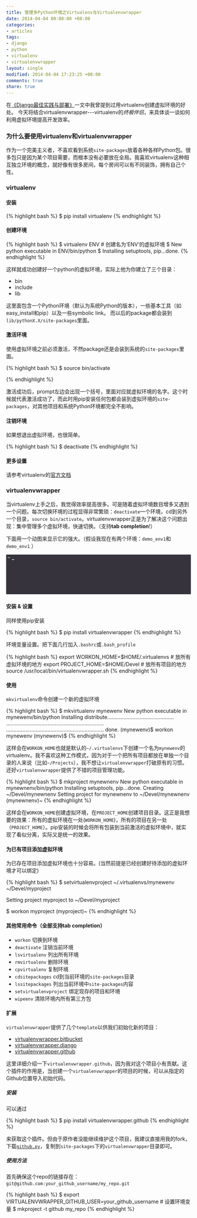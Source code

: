 ```yaml
---
title: 管理多Python环境之Virtualenv与Virtualenvwrapper
date: 2014-04-04 00:00:00 +08:00
categories:
- articles
tags:
- django
- python
- virtualenv
- virtualenvwrapper
layout: single
modified: 2014-04-04 17:23:25 +08:00
comments: true
share: true
---
```


在[《Django最佳实践与部署》][article]一文中我曾提到过用virtualenv创建虚拟环境的好处。
今天将结合virtualenvwrapper---virtualenv的*终极伴侣*，来具体谈一谈如何利用虚拟环境提高开发效率。

[article]: http://sfdye.com/articles/django-best-practice-and-deployment-with-nginx-gunicorn-and-supervisor/

### 为什么要使用virtualenv和virtualenvwrapper
作为一个完美主义者，不喜欢看到系统`site-packages`放着各种各样Python包。很多包只是因为某个项目需要，而根本没有必要放在全局。我喜欢virtualenv这种相互独立环境的概念，就好像有很多房间，每个房间可以有不同装饰，拥有自己个性。

### virtualenv

#### 安装

{% highlight bash %}
$ pip install virtualenv
{% endhighlight %}

#### 创建环境

{% highlight bash %}
$ virtualenv ENV      # 创建名为‘ENV‘的虚拟环境
$ New python executable in ENV/bin/python
$ Installing setuptools, pip...done.
{% endhighlight %}

这样就成功创建好一个python的虚拟环境，实际上他为你建立了三个目录：

* bin
* include
* lib

这里面包含一个Python环境（默认为系统Python的版本），一些基本工具（如easy_install和pip）以及一些symbolic link。
而以后的package都会装到`lib/pythonX.X/site-packages`里面。

#### 激活环境
使用虚拟环境之前必须激活，不然package还是会装到系统的`site-packages`里面。

{% highlight bash %}
$ source bin/activate

{% endhighlight %}

激活成功后，prompt左边会出现一个括号，里面对应就虚拟环境的名字。这个时候就代表激活成功了，而此时用pip安装任何包都会装到虚拟环境的`site-packages`，对其他项目和系统Python环境都完全不影响。

#### 注销环境

如果想退出虚拟环境，也很简单。

{% highlight bash %}
$ deactivate
{% endhighlight %}

#### 更多设置

请参考virtualenv的[官方文档](http://www.virtualenv.org/en/latest/index.html)

### virtualenvwrapper
当virtualenv上手之后，我觉得效率提高很多。可是随着虚拟环境数目增多又遇到一个问题。每次切换环境的过程显得非常繁琐：`deactivate`一个环境，cd到另外一个目录，`source bin/activate`。virtualenvwrapper正是为了解决这个问题出现：集中管理多个虚拟环境，快速切换。（支持**tab completion**!）

下面用一个动图来显示它的强大。（假设我现在有两个环境：`demo_env1`和`demo_env1` ）

![Demo](/assets/images/virtualenvwrapper_demo.gif)

#### 安装 & 设置
同样使用pip安装

{% highlight bash %}
$ pip install virtualenvwrapper
{% endhighlight %}

环境变量设置。把下面几行加入`.bashrc`或`.bash_profile`

{% highlight bash %}
export WORKON_HOME=$HOME/.virtualenvs    # 放所有虚拟环境的地方
export PROJECT_HOME=$HOME/Devel          # 放所有项目的地方
source /usr/local/bin/virtualenvwrapper.sh
{% endhighlight %}

#### 使用

`mkvirtualenv`命令创建一个新的虚拟环境

{% highlight bash %}
$ mkvirtualenv mynewenv
New python executable in mynewenv/bin/python
Installing distribute.............................................
..................................................................
..................................................................
done.
(mynewenv)$ workon
mynewenv
(mynewenv)$
{% endhighlight %}

这样会在`WORKON_HOME`也就是默认的`~/.virtualenvs`下创建一个名为`mynewenv`的virtualenv。我不喜欢这种工作模式，因为对于一个把所有项目都放在单独一个目录的人来说（比如`~/Projects`），我不想让`virtualenvwrapper`打破原有的习惯。还好`virtualenvwrapper`提供了不错的项目管理功能。

{% highlight bash %}
$ mkproject mynewnenv
New python executable in mynewnenv/bin/python
Installing setuptools, pip...done.
Creating ~/Devel/mynewnenv
Setting project for mynewnenv to ~/Devel/mynewnenv
(mynewnenv)~
{% endhighlight %}

这样会在`WORKON_HOME`创建虚拟环境，在`PROJECT_HOME`创建项目目录。这正是我想要的效果：所有的虚拟环境在一处(`WORKON_HOME`)，所有的项目在另一处（`PROJECT_HOME`）。pip安装的时候会将所有包装到当前激活的虚拟环境中，就实现了看似分离，实际又是统一的效果。

#### 为已有项目添加虚拟环境

为已存在项目添加虚拟环境也十分容易。(当然前提是已经创建好待添加的虚拟环境才可以绑定)

{% highlight bash %}
$ setvirtualenvproject ~/.virtualenvs/mynewenv ~/Devel/myproject

Setting project myproject to ~/Devel/myproject

$ workon myproject
(myproject)~
{% endhighlight %}

#### 其他常用命令（全部支持tab completion）

* `workon` 切换到环境
* `deactivate` 注销当前环境
* `lsvirtualenv` 列出所有环境
* `rmvirtualenv` 删除环境
* `cpvirtualenv` 复制环境
* `cdsitepackages` cd到当前环境的`site-packages`目录
* `lssitepackages` 列出当前环境中`site-packages`内容
* `setvirtualenvproject` 绑定现存的项目和环境
* `wipeenv` 清除环境内所有第三方包


#### 扩展

`virtualenvwrapper`提供了几个`template`以供我们初始化新的项目：

* [virtualenvwrapper.bitbucket](https://bitbucket.org/dhellmann/virtualenvwrapper.bitbucket)
* [virtualenvwrapper.django](https://bitbucket.org/dhellmann/virtualenvwrapper.django)
* [virtualenvwrapper.github](https://github.com/sfdye/virtualenvwrapper.github)

这里详细介绍一下`virtualenvwrapper.github`，因为我对这个项目小有贡献。这个插件的作用是，当创建一个`virtualenvwrapper`的项目的时候，可以从指定的Github位置导入初始代码。

##### 安装

可以通过

{% highlight bash %}
$ pip install virtualenvwrapper.github
{% endhighlight %}

来获取这个插件。但由于原作者没能继续维护这个项目，我建议直接用我的fork，下载[`github.py`][github.py]，复制到`site-packages`下的`virtualenvwrapper`目录即可。

[github.py]: https://raw.github.com/sfdye/virtualenvwrapper.github/master/virtualenvwrapper/github.py

##### 使用方法
首先确保这个repo的链接存在：`git@github.com:your_github_username/my_repo.git`

{% highlight bash %}
$ export VIRTUALENVWRAPPER_GITHUB_USER=your_github_username  # 设置环境变量
$ mkproject -t github my_repo
{% endhighlight %}



